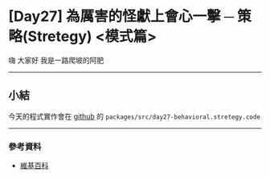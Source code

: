 # [Day27] 為厲害的怪獻上會心一擊 ─ 策略(Stretegy) <模式篇>

嗨 大家好 我是一路爬坡的阿肥   


---

## 

## 

## 

## 

## 小結

今天的程式實作會在 [github](https://github.com/showwell0120/Design-Pattern-Typescript-React) 的 `packages/src/day27-behavioral.stretegy.code`

---

### 參考資料   

- [維基百科](https://zh.wikipedia.org/wiki/%E8%AE%BE%E8%AE%A1%E6%A8%A1%E5%BC%8F_(%E8%AE%A1%E7%AE%97%E6%9C%BA)#%E5%88%86%E7%B1%BB)